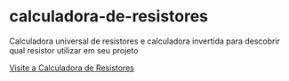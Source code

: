 # calculadora-de-resistores

Calculadora universal de resistores e calculadora invertida para descobrir qual resistor utilizar em seu projeto

[Visite a Calculadora de Resistores](https://luca007.github.io/calculadora-de-resistores/)
